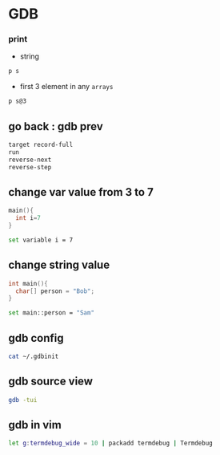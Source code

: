 # GDB

### print
- string
```bash
p s
```
- first 3 element in any `arrays`
```bash
p s@3
```

## go back : gdb prev
```bash
target record-full
run
reverse-next
reverse-step
```


## change var value from 3 to 7
```c
main(){
  int i=7
}
```

```bash
set variable i = 7
```
## change string value
```c
int main(){
  char[] person = "Bob";
}
```
```bash
set main::person = "Sam"
```

## gdb config
```bash
cat ~/.gdbinit
```

## gdb source view
```bash
gdb -tui
```

## gdb in vim
```bash
let g:termdebug_wide = 10 | packadd termdebug | Termdebug
```
